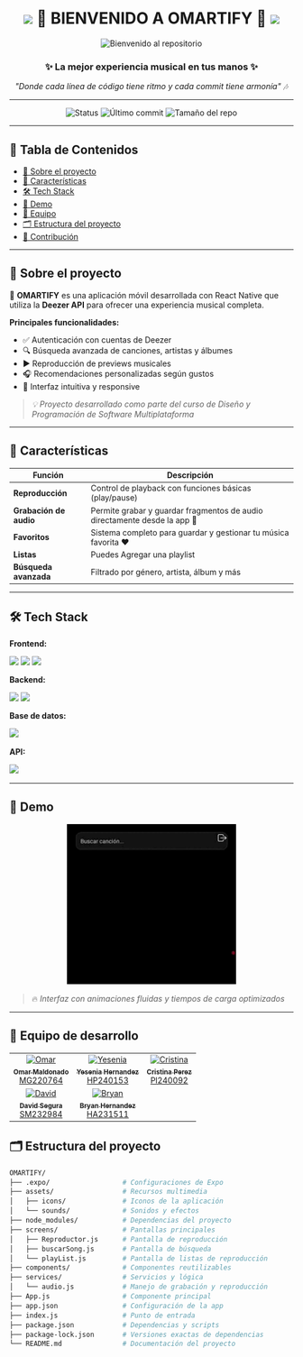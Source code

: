 <h1 align="center">
  <img src="https://media.giphy.com/media/v1.Y2lkPTc5MGI3NjExZGQ4ZTQ5OTRmZWZlN2NmMDA1NDViZTYxNjU2YjIwOTYzN2YwZDUwMyZjdD1n/f9k1tV7HyORcngKF8v/giphy.gif" width="50px"/> 
  🎵 BIENVENIDO A OMARTIFY 🎵
  <img src="https://media.giphy.com/media/v1.Y2lkPTc5MGI3NjExZGQ4ZTQ5OTRmZWZlN2NmMDA1NDViZTYxNjU2YjIwOTYzN2YwZDUwMyZjdD1n/f9k1tV7HyORcngKF8v/giphy.gif" width="50px"/>
</h1>

<p align="center">
  <img src="https://media3.giphy.com/media/v1.Y2lkPTc5MGI3NjExbGs3eW10NTJsemplMWFybjUyNzZ1aG5mdm10eXcxdWloNnZ5amQ1biZlcD12MV9pbnRlcm5hbF9naWZfYnlfaWQmY3Q9Zw/OK914NO5d8ey9sSNAQ/giphy.gif" width="400" alt="Bienvenido al repositorio"/>
</p>
<h3 align="center">✨ La mejor experiencia musical en tus manos ✨</h3>

<p align="center">
  <em>"Donde cada línea de código tiene ritmo y cada commit tiene armonía" 🎶</em>
</p>

---
<p align="center">
  <img src="https://img.shields.io/badge/STATUS-FINALIZADO-brightgreen" alt="Status"/>
  <img src="https://img.shields.io/github/last-commit/bryanwii/PROYECTO_CATEDRA_DPS" alt="Último commit"/>
  <img src="https://img.shields.io/github/repo-size/bryanwii/PROYECTO_CATEDRA_DPS" alt="Tamaño del repo"/>
</p>

---

## 📌 Tabla de Contenidos
- [🧠 Sobre el proyecto](#-sobre-el-proyecto)
- [🚀 Características](#-características)
- [🛠️ Tech Stack](#️-tech-stack)
- [🎥 Demo](#-demo)
- [👥 Equipo](#-equipo)
- [🗂️ Estructura del proyecto](#️-estructura-del-proyecto)
- [🤝 Contribución](#-contribución)

---

## 🧠 Sobre el proyecto

🎵 **OMARTIFY** es una aplicación móvil desarrollada con React Native que utiliza la **Deezer API** para ofrecer una experiencia musical completa.

**Principales funcionalidades:**
- ✅ Autenticación con cuentas de Deezer
- 🔍 Búsqueda avanzada de canciones, artistas y álbumes
- ▶️ Reproducción de previews musicales
- 🎧 Recomendaciones personalizadas según gustos
- 📱 Interfaz intuitiva y responsive

> _💡 Proyecto desarrollado como parte del curso de Diseño y Programación de Software Multiplataforma_

---

## 🚀 Características

| Función               | Descripción                                                                 |
|-----------------------|-----------------------------------------------------------------------------|
| **Reproducción**      | Control de playback con funciones básicas (play/pause)  |
| **Grabación de audio**| Permite grabar y guardar fragmentos de audio directamente desde la app 🎤    |
| **Favoritos**         | Sistema completo para guardar y gestionar tu música favorita ❤️             |
| **Listas**            | Puedes Agregar una playlist                             |
| **Búsqueda avanzada** | Filtrado por género, artista, álbum y más                                  |


---

## 🛠️ Tech Stack

**Frontend:**
<p>
  <img src="https://img.shields.io/badge/React_Native-61DAFB?style=for-the-badge&logo=react&logoColor=white" height="25"/>
  <img src="https://img.shields.io/badge/JavaScript-F7DF1E?style=for-the-badge&logo=javascript&logoColor=black" height="25"/>
  <img src="https://img.shields.io/badge/Expo-000020?style=for-the-badge&logo=expo&logoColor=white" height="25"/>
</p>

**Backend:**
<p>
  <img src="https://img.shields.io/badge/Node.js-339933?style=for-the-badge&logo=node.js&logoColor=white" height="25"/>
  <img src="https://img.shields.io/badge/Express.js-000000?style=for-the-badge&logo=express&logoColor=white" height="25"/>
</p>

**Base de datos:**
<p>
  <img src="https://img.shields.io/badge/MySQL-4479A1?style=for-the-badge&logo=mysql&logoColor=white" height="25"/>
</p>

**API:**
<p>
  <img src="https://img.shields.io/badge/Deezer_API-FEAA2D?style=for-the-badge&logo=deezer&logoColor=white" height="25"/>
</p>

---

## 🎥 Demo

<p align="center">
  <img src="https://github.com/bryanwii/PROYECTO_CATEDRA_DPS/blob/demo/Demo%20(online-video-cutter.com).gif" alt="Demo animada" width="300"/>
</p>

> 🔥 *Interfaz con animaciones fluidas y tiempos de carga optimizados*

---

## 👥 Equipo de desarrollo

<table align="center">
  <tr>
    <td align="center">
      <a href="https://github.com/OmarArturoGG">
        <img src="https://github.com/OmarArturoGG.png" width="100px;" alt="Omar"/>
        <br/>
        <sub><b>Omar Maldonado</b></sub><br/>
        <span>MG220764</span>
      </a>
    </td>
    <td align="center">
      <a href="https://github.com/Yesi-Hernandez">
        <img src="https://github.com/Yesi-Hernandez.png" width="100px;" alt="Yesenia"/>
        <br/>
        <sub><b>Yesenia Hernandez</b></sub><br/>
        <span>HP240153</span>
      </a>
    </td>
    <td align="center">
      <a href="https://github.com/Cristina-Lue">
        <img src="https://github.com/Cristina-Lue.png" width="100px;" alt="Cristina"/>
        <br/>
        <sub><b>Cristina Perez</b></sub><br/>
        <span>Pl240092</span>
      </a>
    </td>
  </tr>
  <tr>
    <td align="center">
      <a href="https://github.com/Isaaasanchezz123">
        <img src="https://github.com/Isaaasanchezz123.png" width="100px;" alt="David"/>
        <br/>
        <sub><b>David Segura</b></sub><br/>
        <span>SM232984</span>
      </a>
    </td>
    <td align="center">
      <a href="https://github.com/bryanwii">
        <img src="https://github.com/bryanwii.png" width="100px;" alt="Bryan"/>
        <br/>
        <sub><b>Bryan Hernandez</b></sub><br/>
        <span>HA231511</span>
      </a>
    </td>
  </tr>
</table>

## 🗂️ Estructura del proyecto

```bash
OMARTIFY/
├── .expo/                  # Configuraciones de Expo
├── assets/                 # Recursos multimedia
│   ├── icons/              # Iconos de la aplicación
│   └── sounds/             # Sonidos y efectos
├── node_modules/           # Dependencias del proyecto
├── screens/                # Pantallas principales
│   ├── Reproductor.js      # Pantalla de reproducción
│   ├── buscarSong.js       # Pantalla de búsqueda
│   └── playList.js         # Pantalla de listas de reproducción
├── components/             # Componentes reutilizables
├── services/               # Servicios y lógica
│   └── audio.js            # Manejo de grabación y reproducción
├── App.js                  # Componente principal
├── app.json                # Configuración de la app
├── index.js                # Punto de entrada
├── package.json            # Dependencias y scripts
├── package-lock.json       # Versiones exactas de dependencias
└── README.md               # Documentación del proyecto
